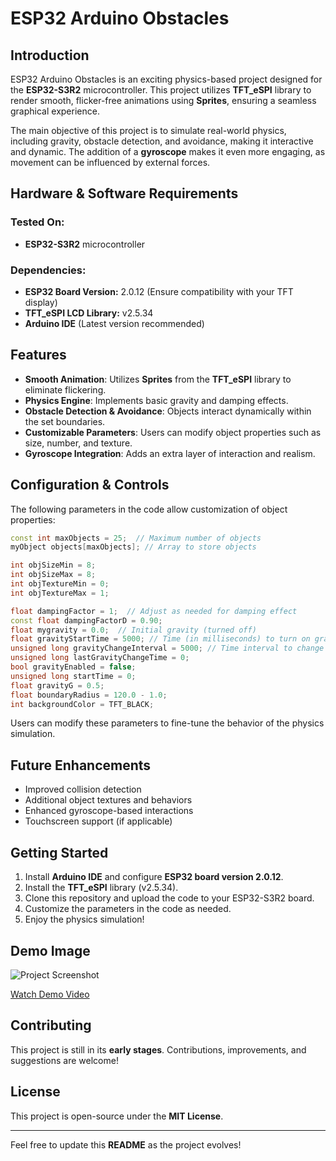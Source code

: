 # ESP32 Arduino Obstacles

## Introduction

ESP32 Arduino Obstacles is an exciting physics-based project designed for the **ESP32-S3R2** microcontroller. This project utilizes **TFT\_eSPI** library to render smooth, flicker-free animations using **Sprites**, ensuring a seamless graphical experience.

The main objective of this project is to simulate real-world physics, including gravity, obstacle detection, and avoidance, making it interactive and dynamic. The addition of a **gyroscope** makes it even more engaging, as movement can be influenced by external forces.

## Hardware & Software Requirements

### **Tested On:**

- **ESP32-S3R2** microcontroller

### **Dependencies:**

- **ESP32 Board Version:** 2.0.12 (Ensure compatibility with your TFT display)
- **TFT\_eSPI LCD Library:** v2.5.34
- **Arduino IDE** (Latest version recommended)

## Features

- **Smooth Animation**: Utilizes **Sprites** from the **TFT\_eSPI** library to eliminate flickering.
- **Physics Engine**: Implements basic gravity and damping effects.
- **Obstacle Detection & Avoidance**: Objects interact dynamically within the set boundaries.
- **Customizable Parameters**: Users can modify object properties such as size, number, and texture.
- **Gyroscope Integration**: Adds an extra layer of interaction and realism.

## Configuration & Controls

The following parameters in the code allow customization of object properties:

```cpp
const int maxObjects = 25;  // Maximum number of objects
myObject objects[maxObjects]; // Array to store objects

int objSizeMin = 8;
int objSizeMax = 8;
int objTextureMin = 0;
int objTextureMax = 1;

float dampingFactor = 1;  // Adjust as needed for damping effect
const float dampingFactorD = 0.90;
float mygravity = 0.0;  // Initial gravity (turned off)
float gravityStartTime = 5000; // Time (in milliseconds) to turn on gravity
unsigned long gravityChangeInterval = 5000; // Time interval to change gravity direction
unsigned long lastGravityChangeTime = 0;
bool gravityEnabled = false;
unsigned long startTime = 0;
float gravityG = 0.5;
float boundaryRadius = 120.0 - 1.0;
int backgroundColor = TFT_BLACK;
```

Users can modify these parameters to fine-tune the behavior of the physics simulation.

## Future Enhancements

- Improved collision detection
- Additional object textures and behaviors
- Enhanced gyroscope-based interactions
- Touchscreen support (if applicable)

## Getting Started

1. Install **Arduino IDE** and configure **ESP32 board version 2.0.12**.
2. Install the **TFT\_eSPI** library (v2.5.34).
3. Clone this repository and upload the code to your ESP32-S3R2 board.
4. Customize the parameters in the code as needed.
5. Enjoy the physics simulation!

## Demo Image

![Project Screenshot](https://github.com/mbbutt/Esp32_Arduino_Obsticals/tree/main/media/1742254307498.jpg)


[Watch Demo Video](https://github.com/mbbutt/Esp32_Arduino_Obsticals/tree/main/media/1742253668261.mp4)

## Contributing

This project is still in its **early stages**. Contributions, improvements, and suggestions are welcome!

## License

This project is open-source under the **MIT License**.

---

Feel free to update this **README** as the project evolves!

